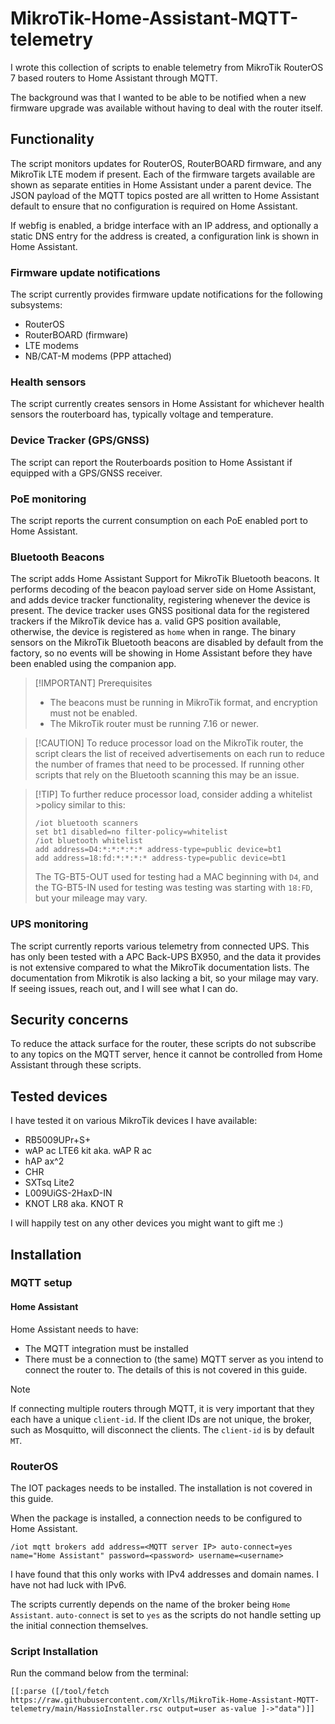 # MikroTik-Home-Assistant-MQTT-telemetry

I wrote this collection of scripts to enable telemetry from MikroTik RouterOS 7 based routers to Home Assistant through MQTT.

The background was that I wanted to be able to be notified when a new firmware upgrade was available without having to deal with the router itself.
## Functionality
The script monitors updates for RouterOS, RouterBOARD firmware, and any MikroTik LTE modem if present. Each of the firmware targets available are shown as separate entities in Home Assistant under a parent device. The JSON payload of the MQTT topics posted are all written to Home Assistant default to ensure that no configuration is required on Home Assistant.

If webfig is enabled, a bridge interface with an IP address, and optionally a static DNS entry for the address is created, a configuration link is shown in Home Assistant.

### Firmware update notifications
The script currently provides firmware update notifications for the following subsystems:
- RouterOS
- RouterBOARD (firmware)
- LTE modems
- NB/CAT-M modems (PPP attached)

### Health sensors
The script currently creates sensors in Home Assistant for whichever health sensors the routerboard has, typically voltage and temperature.

### Device Tracker (GPS/GNSS)
The script can report the Routerboards position to Home Assistant if equipped with a GPS/GNSS receiver.

### PoE monitoring
The script reports the current consumption on each PoE enabled port to Home Assistant.

### Bluetooth Beacons
The script adds Home Assistant Support for MikroTik Bluetooth beacons. It performs decoding of the beacon payload server side on Home Assistant, and adds device tracker functionality, registering whenever the device is present.
The device tracker uses GNSS positional data for the registered trackers if the MikroTik device has a. valid GPS position available, otherwise, the device is registered as `home` when in range.
The binary sensors on the MikroTik Bluetooth beacons are disabled by default from the factory, so no events will be showing in Home Assistant before they have been enabled using the companion app.

>[!IMPORTANT] Prerequisites
>- The beacons must be running in MikroTik format, and encryption must not be enabled.
>- The MikroTik router must be running 7.16 or newer.

>[!CAUTION] To reduce processor load on the MikroTik router, the script clears the list of received advertisements on each run to reduce the number of frames that need to be processed. If running other scripts that rely on the Bluetooth scanning this may be an issue.

>[!TIP] To further reduce processor load, consider adding a whitelist >policy similar to this:
>```
>/iot bluetooth scanners
>set bt1 disabled=no filter-policy=whitelist
>/iot bluetooth whitelist
>add address=D4:*:*:*:*:* address-type=public device=bt1
>add address=18:fd:*:*:*:* address-type=public device=bt1
>```
>The TG-BT5-OUT used for testing had a MAC beginning with `D4`, and the TG-BT5-IN used for testing was testing was starting with `18:FD`, but your mileage may vary.

### UPS monitoring
The script currently reports various telemetry from connected UPS.
This has only been tested with a APC Back-UPS BX950, and the data it provides is not extensive compared to what the MikroTik documentation lists.
The documentation from Mikrotik is also lacking a bit, so your milage may vary. If seeing issues, reach out, and I will see what I can do.

## Security concerns

To reduce the attack surface for the router, these scripts do not subscribe to any topics on the MQTT server, hence it cannot be controlled from Home Assistant through these scripts.

## Tested devices
I have tested it on various MikroTik devices I have available:
- RB5009UPr+S+
- wAP ac LTE6 kit aka. wAP R ac
- hAP ax^2
- CHR
- SXTsq Lite2
- L009UiGS-2HaxD-IN
- KNOT LR8 aka. KNOT R

I will happily test on any other devices you might want to gift me :)

## Installation

### MQTT setup
#### Home Assistant
Home Assistant needs to have:
- The MQTT integration must be installed
- There must be a connection to (the same) MQTT server as you intend to connect the router to.
The details of this is not covered in this guide.
>[!NOTE]
>If connecting multiple routers through MQTT, it is very important that they each have a unique `client-id`. If the client IDs are not unique, the broker, such as Mosquitto, will disconnect the clients. The `client-id` is by default `MT`.
### RouterOS
The IOT packages needs to be installed. The installation is not covered in this guide.

When the package is installed, a connection needs to be configured to Home Assistant.
```
/iot mqtt brokers add address=<MQTT server IP> auto-connect=yes name="Home Assistant" password=<password> username=<username>
```
I have found that this only works with IPv4 addresses and domain names. I have not had luck with IPv6.

The scripts currently depends on the name of the broker being `Home Assistant`. `auto-connect` is set to `yes` as the scripts do not handle setting up the initial connection themselves.


### Script Installation
Run the command below from the terminal:
```
[[:parse ([/tool/fetch https://raw.githubusercontent.com/Xrlls/MikroTik-Home-Assistant-MQTT-telemetry/main/HassioInstaller.rsc output=user as-value ]->"data")]]
```

